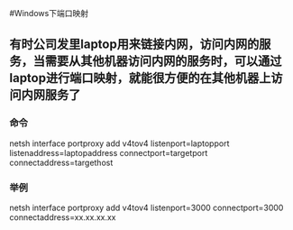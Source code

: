 #Windows下端口映射

## 有时公司发里laptop用来链接内网，访问内网的服务，当需要从其他机器访问内网的服务时，可以通过laptop进行端口映射，就能很方便的在其他机器上访问内网服务了

### 命令
netsh interface portproxy add v4tov4 listenport=laptopport listenaddress=laptopaddress
connectport=targetport connectaddress=targethost

### 举例
netsh interface portproxy add v4tov4 listenport=3000
connectport=3000 connectaddress=xx.xx.xx.xx
